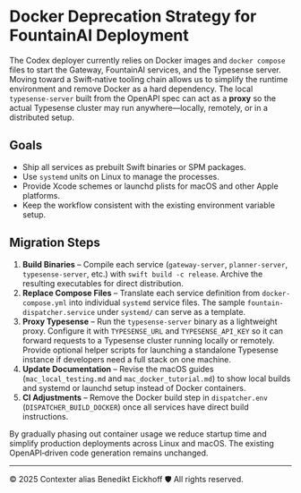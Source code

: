 # Docker Deprecation Strategy for FountainAI Deployment

The Codex deployer currently relies on Docker images and `docker compose` files to start the Gateway, FountainAI services, and the Typesense server. Moving toward a Swift‑native tooling chain allows us to simplify the runtime environment and remove Docker as a hard dependency. The local `typesense-server` built from the OpenAPI spec can act as a **proxy** so the actual Typesense cluster may run anywhere—locally, remotely, or in a distributed setup.

## Goals
- Ship all services as prebuilt Swift binaries or SPM packages.
- Use `systemd` units on Linux to manage the processes.
- Provide Xcode schemes or launchd plists for macOS and other Apple platforms.
- Keep the workflow consistent with the existing environment variable setup.

## Migration Steps
1. **Build Binaries** – Compile each service (`gateway-server`, `planner-server`, `typesense-server`, etc.) with `swift build -c release`. Archive the resulting executables for direct distribution.
2. **Replace Compose Files** – Translate each service definition from `docker-compose.yml` into individual `systemd` service files. The sample `fountain-dispatcher.service` under `systemd/` can serve as a template.
3. **Proxy Typesense** – Run the `typesense-server` binary as a lightweight proxy. Configure it with `TYPESENSE_URL` and `TYPESENSE_API_KEY` so it can forward requests to a Typesense cluster running locally or remotely. Provide optional helper scripts for launching a standalone Typesense instance if developers need a full stack on one machine.
4. **Update Documentation** – Revise the macOS guides (`mac_local_testing.md` and `mac_docker_tutorial.md`) to show local builds and systemd or launchd setup instead of Docker containers.
5. **CI Adjustments** – Remove the Docker build step in `dispatcher.env` (`DISPATCHER_BUILD_DOCKER`) once all services have direct build instructions.

By gradually phasing out container usage we reduce startup time and simplify production deployments across Linux and macOS. The existing OpenAPI‑driven code generation remains unchanged.

---
© 2025 Contexter alias Benedikt Eickhoff 🛡️ All rights reserved.
